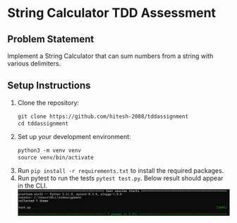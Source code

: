 # String Calculator TDD Assessment

## Problem Statement
Implement a String Calculator that can sum numbers from a string with various delimiters.

## Setup Instructions
1. Clone the repository:
    ```shell
    git clone https://github.com/hitesh-2088/tddassignment
    cd tddassignment
    ```
2. Set up your development environment:
    ```shell 
    python3 -m venv venv
    source venv/bin/activate
    ```
3. Run `pip install -r requirements.txt` to install the required packages.
4. Run pytest to run the tests `pytest test.py`. Below result should appear in the CLI.
![Test Screenshot](testresult.png)
